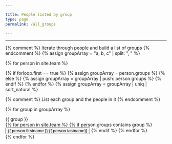 ```yaml
---

title: People listed by group
type: page
permalink: /all_groups

---
```

---
{% comment %} Iterate through people and build a list of groups {% endcomment %}
{% assign groupArray = "a, b, c" | split: ", " %}

{% for person in site.team %}

  {% if forloop.first == true %}
    {% assign groupArray = person.groups %}
  {% else %}
    {% assign groupArray = groupArray | push: person.groups %}
  {% endif %}
{% endfor %}
{% assign groupArray = groupArray | uniq | sort_natural %}

{% comment %} List each group and the people in it {% endcomment %}

{% for group in groupArray %}
  <div class="card group-list">
    <div class="card-header show" data-toggle="collapse" data-target="#{{ group | replace: ' ', '' }}" tabindex="0" onkeydown="clickMe(event)">
      <!--a href="{{ '/' | relative_url }}events/#{{- group | replace: " ", "" -}}"-->{{ group }}<!--/a-->
      <div class="close"><i class="fas fa-angle-double-down"></i></div>
    </div>
    <div class="card-body collapse" id="{{ group  | replace: ' ', ''}}">
      {% for person in site.team %}
        {% if person.groups contains group %}
          <button type="button" class="btn btn-block" onclick="window.location.assign('{{ '/' | relative_url }}people/#{{- person.firstname | append: person.lastname | replace: " ", "" -}}')" tabindex="0" onkeydown="clickMe(event)">
            {{ person.firstname }} {{ person.lastname}}
          </button>
        {% endif %}
      {% endfor %}
    </div>
  </div>
{% endfor %}
